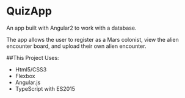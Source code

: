 # QuizApp 

An app built with Angular2 to work with a database.

The app allows the user to register as a Mars colonist, view the alien encounter board, and upload their own alien encounter.

##This Project Uses:
- Html5/CSS3
- Flexbox
- Angular.js
- TypeScript with ES2015
